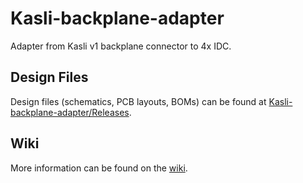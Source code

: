 # Kasli-backplane-adapter

Adapter from Kasli v1 backplane connector to 4x IDC.

## Design Files

Design files (schematics, PCB layouts, BOMs) can be found at [Kasli-backplane-adapter/Releases](https://github.com/sinara-hw/Kasli-backplane-adapter/releases).

## Wiki

More information can be found on the [wiki](https://github.com/sinara-hw/Kasli-backplane-adapter/wiki).
